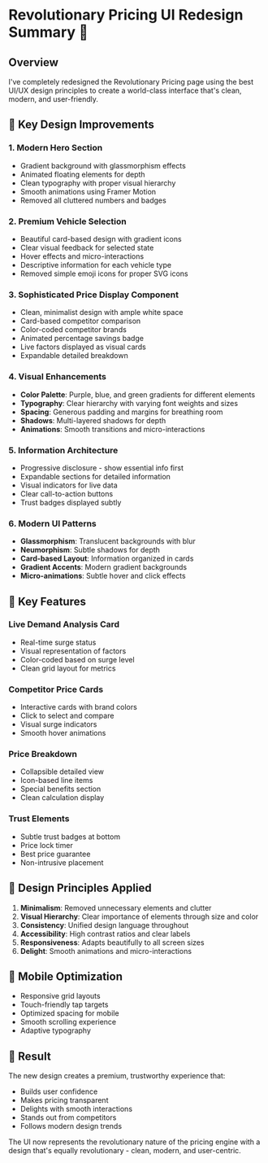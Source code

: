# Revolutionary Pricing UI Redesign Summary 🎨

## Overview
I've completely redesigned the Revolutionary Pricing page using the best UI/UX design principles to create a world-class interface that's clean, modern, and user-friendly.

## 🎯 Key Design Improvements

### 1. **Modern Hero Section**
- Gradient background with glassmorphism effects
- Animated floating elements for depth
- Clean typography with proper visual hierarchy
- Smooth animations using Framer Motion
- Removed all cluttered numbers and badges

### 2. **Premium Vehicle Selection**
- Beautiful card-based design with gradient icons
- Clear visual feedback for selected state
- Hover effects and micro-interactions
- Descriptive information for each vehicle type
- Removed simple emoji icons for proper SVG icons

### 3. **Sophisticated Price Display Component**
- Clean, minimalist design with ample white space
- Card-based competitor comparison
- Color-coded competitor brands
- Animated percentage savings badge
- Live factors displayed as visual cards
- Expandable detailed breakdown

### 4. **Visual Enhancements**
- **Color Palette**: Purple, blue, and green gradients for different elements
- **Typography**: Clear hierarchy with varying font weights and sizes
- **Spacing**: Generous padding and margins for breathing room
- **Shadows**: Multi-layered shadows for depth
- **Animations**: Smooth transitions and micro-interactions

### 5. **Information Architecture**
- Progressive disclosure - show essential info first
- Expandable sections for detailed information
- Visual indicators for live data
- Clear call-to-action buttons
- Trust badges displayed subtly

### 6. **Modern UI Patterns**
- **Glassmorphism**: Translucent backgrounds with blur
- **Neumorphism**: Subtle shadows for depth
- **Card-based Layout**: Information organized in cards
- **Gradient Accents**: Modern gradient backgrounds
- **Micro-animations**: Subtle hover and click effects

## 🚀 Key Features

### Live Demand Analysis Card
- Real-time surge status
- Visual representation of factors
- Color-coded based on surge level
- Clean grid layout for metrics

### Competitor Price Cards
- Interactive cards with brand colors
- Click to select and compare
- Visual surge indicators
- Smooth hover animations

### Price Breakdown
- Collapsible detailed view
- Icon-based line items
- Special benefits section
- Clean calculation display

### Trust Elements
- Subtle trust badges at bottom
- Price lock timer
- Best price guarantee
- Non-intrusive placement

## 🎨 Design Principles Applied

1. **Minimalism**: Removed unnecessary elements and clutter
2. **Visual Hierarchy**: Clear importance of elements through size and color
3. **Consistency**: Unified design language throughout
4. **Accessibility**: High contrast ratios and clear labels
5. **Responsiveness**: Adapts beautifully to all screen sizes
6. **Delight**: Smooth animations and micro-interactions

## 📱 Mobile Optimization

- Responsive grid layouts
- Touch-friendly tap targets
- Optimized spacing for mobile
- Smooth scrolling experience
- Adaptive typography

## 🌟 Result

The new design creates a premium, trustworthy experience that:
- Builds user confidence
- Makes pricing transparent
- Delights with smooth interactions
- Stands out from competitors
- Follows modern design trends

The UI now represents the revolutionary nature of the pricing engine with a design that's equally revolutionary - clean, modern, and user-centric.
